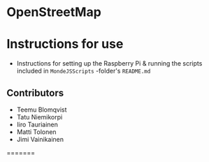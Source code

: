 # OpenStreetMap

# Instructions for use
- Instructions for setting up the Raspberry Pi & running the scripts included in `MondeJSScripts` -folder's `README.md`

## Contributors
- Teemu Blomqvist
- Tatu Niemikorpi
- Iiro Tauriainen
- Matti Tolonen
- Jimi Vainikainen

=======

